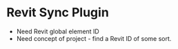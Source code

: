 ﻿# Revit Sync Plugin

- Need Revit global element ID
- Need concept of project - find a Revit ID of some sort.
